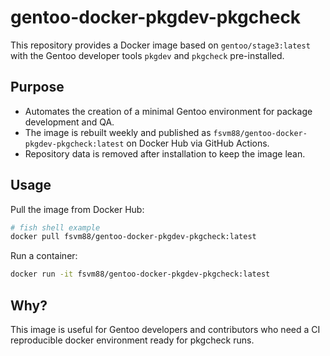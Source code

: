 # gentoo-docker-pkgdev-pkgcheck

This repository provides a Docker image based on `gentoo/stage3:latest` with the Gentoo developer tools `pkgdev` and `pkgcheck` pre-installed.

## Purpose

- Automates the creation of a minimal Gentoo environment for package development and QA.
- The image is rebuilt weekly and published as `fsvm88/gentoo-docker-pkgdev-pkgcheck:latest` on Docker Hub via GitHub Actions.
- Repository data is removed after installation to keep the image lean.

## Usage

Pull the image from Docker Hub:

```sh
# fish shell example
docker pull fsvm88/gentoo-docker-pkgdev-pkgcheck:latest
```

Run a container:

```sh
docker run -it fsvm88/gentoo-docker-pkgdev-pkgcheck:latest
```

## Why?

This image is useful for Gentoo developers and contributors who need a CI reproducible docker environment ready for pkgcheck runs.
